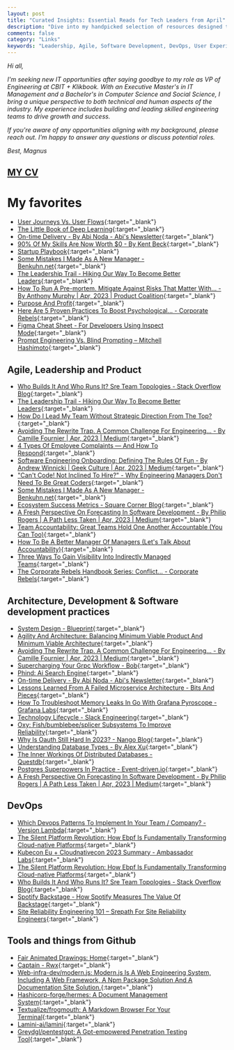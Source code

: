 ```yaml
---
layout: post
title: "Curated Insights: Essential Reads for Tech Leaders from April"
description: "Dive into my handpicked selection of resources designed to empower tech leaders. Spanning topics from leadership and software development to DevOps and user experience, this collection offers invaluable insights from experts in the field. Whether you're a startup founder, a seasoned manager, or an aspiring tech leader, these articles will equip you with the knowledge you need to excel in today's rapidly evolving tech landscape."
comments: false
category: "Links"
keywords: "Leadership, Agile, Software Development, DevOps, User Experience, Deep Learning, Startup, Engineering Management, Architecture, System Design, Database Management, Cloud-native Platforms, Team Management, Employee Engagement, Tech Tools."
---
```


*Hi all,*

*I'm seeking new IT opportunities after saying goodbye to my role as VP of Engineering at CBIT + Klikbook. With an Executive Master's in IT Management and a Bachelor's in Computer Science and Social Science, I bring a unique perspective to both technical and human aspects of the industry. My experience includes building and leading skilled engineering teams to drive growth and success.*

*If you're aware of any opportunities aligning with my background, please reach out. I'm happy to answer any questions or discuss potential roles.*

*Best, Magnus*

## [MY CV](https://udbjorg.net/assets/CV.pdf)

<!-- markdownlint-disable MD033 MD020 MD025-->
# My favorites<a name="favorites"></a>

- [User Journeys Vs. User Flows](https://www.nngroup.com/articles/user-journeys-vs-user-flows/){:target="_blank"}
- [The Little Book of Deep Learning](https://fleuret.org/public/lbdl.pdf){:target="_blank"}
- [On-time Delivery - By Abi Noda - Abi's Newsletter](https://newsletter.abinoda.com/p/on-time-delivery){:target="_blank"}
- [90% Of My Skills Are Now Worth $0 - By Kent Beck](https://tidyfirst.substack.com/p/90-of-my-skills-are-now-worth-0){:target="_blank"}
- [Startup Playbook](https://playbook.samaltman.com/?utm_medium){:target="_blank"}
- [Some Mistakes I Made As A New Manager - Benkuhn.net](https://www.benkuhn.net/newmgr/?utm_medium){:target="_blank"}
- [The Leadership Trail - Hiking Our Way To Become Better Leaders](https://carlosvilhena.com/the-leadership-trail-hiking-our-way-to-become-better-leaders/){:target="_blank"}
- [How To Run A Pre-mortem. Mitigate Against Risks That Matter With… - By Anthony Murphy | Apr, 2023 | Product Coalition](https://productcoalition.com/how-to-run-a-pre-mortem-4b4a3004c5cb){:target="_blank"}
- [Purpose And Profit](https://blog.actuaries.org.uk/purpose-profit/){:target="_blank"}
- [Here Are 5 Proven Practices To Boost Psychological… - Corporate Rebels](https://www.corporate-rebels.com/blog/practices-to-boost-psychological-safety){:target="_blank"}
- [Figma Cheat Sheet - For Developers Using Inspect Mode](https://figma-cheat-sheet.christianreich.art/){:target="_blank"}
- [Prompt Engineering Vs. Blind Prompting – Mitchell Hashimoto](https://mitchellh.com/writing/prompt-engineering-vs-blind-prompting){:target="_blank"}

## Agile, Leadership and Product<a name="agile"></a>

- [Who Builds It And Who Runs It? Sre Team Topologies - Stack Overflow Blog](https://stackoverflow.blog/2023/03/20/who-builds-it-and-who-runs-it-sre-team-topologies/){:target="_blank"}
- [The Leadership Trail - Hiking Our Way To Become Better Leaders](https://carlosvilhena.com/the-leadership-trail-hiking-our-way-to-become-better-leaders/){:target="_blank"}
- [How Do I Lead My Team Without Strategic Direction From The Top?](https://hbr.org/podcast/2023/04/how-do-i-lead-my-team-without-strategic-direction-from-the-top){:target="_blank"}
- [Avoiding The Rewrite Trap. A Common Challenge For Engineering… - By Camille Fournier | Apr, 2023 | Medium](https://skamille.medium.com/avoiding-the-rewrite-trap-b1283b8dd39e){:target="_blank"}
- [4 Types Of Employee Complaints — And How To Respond](https://hbr.org/2023/05/4-types-of-employee-complaints-and-how-to-respond){:target="_blank"}
- [Software Engineering Onboarding: Defining The Rules Of Fun - By Andrew Winnicki | Geek Culture | Apr, 2023 | Medium](https://medium.com/geekculture/software-engineering-onboarding-defining-the-rules-of-fun-a67cc92fab62){:target="_blank"}
- ["Can't Code! Not Inclined To Hire?" - Why Engineering Managers Don't Need To Be Great Coders](https://www.scarletink.com/why-engineering-managers-dont-need-to-code/){:target="_blank"}
- [Some Mistakes I Made As A New Manager - Benkuhn.net](https://www.benkuhn.net/newmgr/?utm_medium){:target="_blank"}
- [Ecosystem Success Metrics - Square Corner Blog](https://developer.squareup.com/blog/ecosystem-success-metrics/){:target="_blank"}
- [A Fresh Perspective On Forecasting In Software Development - By Philip Rogers | A Path Less Taken | Apr, 2023 | Medium](https://medium.com/agile-outside-the-box/a-fresh-perspective-on-forecasting-in-software-development-7c521c275146){:target="_blank"}
- [Team Accountability: Great Teams Hold One Another Accountable (You Can Too)](https://letsgrowleaders.com/2023/04/17/team-accountability/){:target="_blank"}
- [How To Be A Better Manager Of Managers (Let's Talk About Accountability)](https://letsgrowleaders.com/2023/04/21/better-manager-of-managers/){:target="_blank"}
- [Three Ways To Gain Visibility Into Indirectly Managed Teams](https://softwareleads.substack.com/p/three-ways-to-gain-visibility-into){:target="_blank"}
- [The Corporate Rebels Handbook Series: Conflict… - Corporate Rebels](https://www.corporate-rebels.com/blog/handbook-series-conflict-resolution){:target="_blank"}

## Architecture, Development & Software development practices <a name="development"></a>

- [System Design - Blueprint](https://substackcdn.com/image/fetch/f_auto,q_auto:good,fl_progressive:steep/https%3A%2F%2Fsubstack-post-media.s3.amazonaws.com%2Fpublic%2Fimages%2F25d7ba1c-b55d-4307-baee-03f05c376f4b_3888x4096.jpeg){:target="_blank"}
- [Agility And Architecture: Balancing Minimum Viable Product And Minimum Viable Architecture](https://www.infoq.com/articles/agility-architecture/){:target="_blank"}
- [Avoiding The Rewrite Trap. A Common Challenge For Engineering… - By Camille Fournier | Apr, 2023 | Medium](https://skamille.medium.com/avoiding-the-rewrite-trap-b1283b8dd39e){:target="_blank"}
- [Supercharging Your Grpc Workflow - Bob](https://bob.build/blog/supercharge-grpc-workflows){:target="_blank"}
- [Phind: Ai Search Engine](https://www.phind.com/){:target="_blank"}
- [On-time Delivery - By Abi Noda - Abi's Newsletter](https://newsletter.abinoda.com/p/on-time-delivery){:target="_blank"}
- [Lessons Learned From A Failed Microservice Architecture - Bits And Pieces](https://blog.bitsrc.io/lessons-learned-from-a-failed-micro-service-architecture-e76269d5ada7){:target="_blank"}
- [How To Troubleshoot Memory Leaks In Go With Grafana Pyroscope - Grafana Labs](https://grafana.com/blog/2023/04/19/how-to-troubleshoot-memory-leaks-in-go-with-grafana-pyroscope/){:target="_blank"}
- [Technology Lifecycle - Slack Engineering](https://slack.engineering/technology-lifecycle/?utm_medium){:target="_blank"}
- [Oxy: Fish/bumblebee/splicer Subsystems To Improve Reliability](https://blog.cloudflare.com/oxy-fish-bumblebee-splicer-subsystems-to-improve-reliability/){:target="_blank"}
- [Why Is Oauth Still Hard In 2023? - Nango Blog](https://www.nango.dev/blog/why-is-oauth-still-hard?utm_medium){:target="_blank"}
- [Understanding Database Types - By Alex Xu](https://blog.bytebytego.com/p/understanding-database-types?utm_medium){:target="_blank"}
- [The Inner Workings Of Distributed Databases - Questdb](https://questdb.io/blog/inner-workings-distributed-databases/?utm_medium){:target="_blank"}
- [Postgres Superpowers In Practice - Event-driven.io](https://event-driven.io/en/postgres_superpowers/?utm_medium){:target="_blank"}
- [A Fresh Perspective On Forecasting In Software Development - By Philip Rogers | A Path Less Taken | Apr, 2023 | Medium](https://medium.com/agile-outside-the-box/a-fresh-perspective-on-forecasting-in-software-development-7c521c275146){:target="_blank"}

## DevOps<a name="devops"></a>

- [Which Devops Patterns To Implement In Your Team / Company? - Version Lambda](https://versionlambda.com/how-to-make-the-most-out-of-devops-in-your-development-team-company/){:target="_blank"}
- [The Silent Platform Revolution: How Ebpf Is Fundamentally Transforming Cloud-native Platforms](https://www.infoq.com/articles/ebpf-cloud-native-platforms/){:target="_blank"}
- [Kubecon Eu + Cloudnativecon 2023 Summary - Ambassador Labs](https://blog.getambassador.io/kubecon-eu-cloudnativecon-2023-summary-devex-debugging-and-doubling-down-on-community-82abee5853b3){:target="_blank"}
- [The Silent Platform Revolution: How Ebpf Is Fundamentally Transforming Cloud-native Platforms](https://www.infoq.com/articles/ebpf-cloud-native-platforms/){:target="_blank"}
- [Who Builds It And Who Runs It? Sre Team Topologies - Stack Overflow Blog](https://stackoverflow.blog/2023/03/20/who-builds-it-and-who-runs-it-sre-team-topologies/){:target="_blank"}
- [Spotify Backstage - How Spotify Measures The Value Of Backstage](https://backstage.spotify.com/blog/how-spotify-measures-backstage-roi/){:target="_blank"}
- [Site Reliability Engineering 101 – Srepath For Site Reliability Engineers](https://www.srepath.com/site-reliability-engineering-101/){:target="_blank"}

## Tools and things from Github <a name="tools"></a>

- [Fair Animated Drawings: Home](https://fairanimateddrawings.com/site/home?utm_medium){:target="_blank"}
- [Captain - Rwx](https://www.rwx.com/captain){:target="_blank"}
- [Web-infra-dev/modern.js: Modern.js Is A Web Engineering System, Including A Web Framework, A Npm Package Solution And A Documentation Site Solution.](https://github.com/web-infra-dev/modern.js?ck_subscriber_id=1747563971){:target="_blank"}
- [Hashicorp-forge/hermes: A Document Management System](https://github.com/hashicorp-forge/hermes){:target="_blank"}
- [Textualize/frogmouth: A Markdown Browser For Your Terminal](https://github.com/Textualize/frogmouth){:target="_blank"}
- [Lamini-ai/lamini](https://github.com/lamini-ai/lamini){:target="_blank"}
- [Greydgl/pentestgpt: A Gpt-empowered Penetration Testing Tool](https://github.com/GreyDGL/PentestGPT){:target="_blank"}
